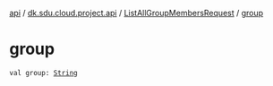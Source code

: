 [api](../../index.md) / [dk.sdu.cloud.project.api](../index.md) / [ListAllGroupMembersRequest](index.md) / [group](./group.md)

# group

`val group: `[`String`](https://kotlinlang.org/api/latest/jvm/stdlib/kotlin/-string/index.html)
